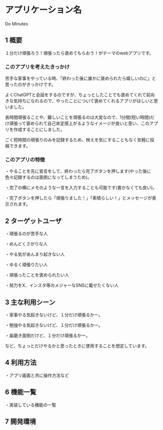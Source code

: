 
# アプリケーション名
Do Minutes

## 1 概要

１分だけ頑張ろう！頑張ったら褒めてもらおう！がテーマのwebアプリです。

### このアプリを考えたきっかけ

苦手な家事をやっている時、「終わった後に誰かに褒められたら嬉しいのに」と思ったのがきっかけです。

よくChatGPTと会話をするのですが、ちょっとしたことでも褒めてくれて前向きな気持ちになれるので、やったことについて褒めてくれるアプリがほしいと思いました。

長時間頑張ることや、難しいことを頑張るのは大変なので、1分間(短い時間)だけ頑張って褒められて自己肯定感上がるようなイメージが良いと思い、このアプリを作成することにしました。

ごく短時間の頑張りのみを記録するため、映えを気にすることもなく気軽に投稿できます。

### このアプリの特徴

・やることを先に宣言をして、終わったら完了ボタンを押します(やった後に色々記録するのは面倒になってしまうため)。

・完了の横にメモのような一言を入力することも可能です(書かなくても良い)。

・完了ボタンを押したら「頑張りました！」「素晴らしい！」とメッセージが表示されます。


## 2 ターゲットユーザ

・頑張るのが苦手な人

・めんどくさがりな人

・やる気があんまり起きない人

・ゆるく頑張りたい人

・頑張ったことを褒められたい人

・努力をX、インスタ等のメジャーなSNSに載せたくない人


## 3 主な利用シーン

・家事やる気起きないけど、１分だけ頑張るかー。

・勉強やる気起きないけど、１分だけ頑張るかー。

・歯磨き面倒だけど、１分だけ頑張るかー。

など、ちょっとだけやるかと思ったときに使用することを想定しています。

## 4 利用方法

・アプリ画面と共に操作方法など

## 6 機能一覧
・実装している機能の一覧

## 7 開発環境
